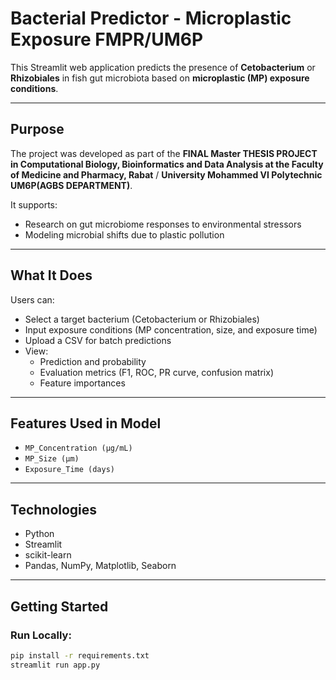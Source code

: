 # Bacterial Predictor - Microplastic Exposure FMPR/UM6P

This Streamlit web application predicts the presence of **Cetobacterium** or **Rhizobiales** in fish gut microbiota based on **microplastic (MP) exposure conditions**.

---

## Purpose

The project was developed as part of the **FINAL Master THESIS PROJECT in Computational Biology, Bioinformatics and Data Analysis at the Faculty of Medicine and Pharmacy, Rabat** / **University Mohammed VI Polytechnic UM6P(AGBS DEPARTMENT)**.

It supports:
- Research on gut microbiome responses to environmental stressors
- Modeling microbial shifts due to plastic pollution

---

## What It Does

Users can:
- Select a target bacterium (Cetobacterium or Rhizobiales)
- Input exposure conditions (MP concentration, size, and exposure time)
- Upload a CSV for batch predictions
- View:
  - Prediction and probability
  - Evaluation metrics (F1, ROC, PR curve, confusion matrix)
  - Feature importances

---

## Features Used in Model

- `MP_Concentration (µg/mL)`
- `MP_Size (µm)`
- `Exposure_Time (days)`

---

## Technologies

- Python
- Streamlit
- scikit-learn
- Pandas, NumPy, Matplotlib, Seaborn

---

## Getting Started

### Run Locally:

```bash
pip install -r requirements.txt
streamlit run app.py
